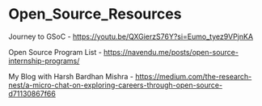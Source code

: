 # Open_Source_Resources

Journey to GSoC - https://youtu.be/QXGierzS76Y?si=Eumo_tyez9VPjnKA

Open Source Program List - https://navendu.me/posts/open-source-internship-programs/

My Blog with Harsh Bardhan Mishra - https://medium.com/the-research-nest/a-micro-chat-on-exploring-careers-through-open-source-d71130867f66
